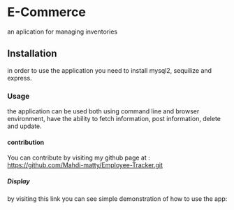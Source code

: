 # E-Commerce
an aplication for managing inventories

## Installation
in order to use the application you need to install mysql2, sequilize and express.

### Usage
the application can be used both using command line and browser environment, have the ability to fetch information, post information, delete and update.


#### contribution
You can contribute by visiting my github page at : https://github.com/Mahdi-matty/Employee-Tracker.git

##### Display
by visiting this link you can see simple demonstration of how to use the app: 